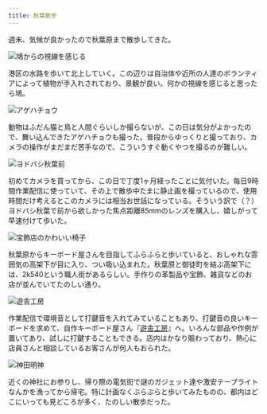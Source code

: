 ```yaml
---
title: 秋葉散歩
---
```

週末、気候が良かったので秋葉原まで散歩してきた。

![](https://lh6.googleusercontent.com/-SCAjiQQMaU2wCnLGNNKeKFf9RyMjRBpgaxlVkA3c9UPlxWN6c-wEBzWs39oEu7bNz7jtbogy0hoJ7GvEpf96cb5n9w4C0uUsWy4KQqZCB2VrYaD-5_pygfOkzpF3OP8YMIGd6cDnw82WrpTIyolLVP9qefHTKGp8TlFNzJ_awqyUkyZuzIBrocx_w "鳩からの視線を感じる")

港区の水路を歩いて北上していく。この辺りは自治体や近所の人達のボランティアによって植物が手入れされており、景観が良い。何かの視線を感じると思ったら鳩。

![](https://lh5.googleusercontent.com/Kv6Lf5dhPbiZfwo7LCCtYBh_Aq-MZcPSe0uLVt5nA49J4ECWKq9UPod7M7DlPPD-759r7wVKEWo3TV6QMhM-tpQzsSt-IcoOo2mo3Vu8PC8dtT8nNx3HknW9u-eY6qBhEmVc0PgO9j5AM-xoojv6Bnq5Jqw5JK484ziYj5uueFazuqNtRWgI4Q7ndA "アゲハチョウ")

動物はふだん猫と鳥と人間ぐらいしか撮らないが、この日は気分がよかったので、舞い込んできたアゲハチョウも撮った。普段からゆっくりと撮っており、カメラの操作がまだまだ苦手なので、こういうすぐ動くやつを撮るのが難しい。

![](https://lh3.googleusercontent.com/O5Ev8bg_YBtlkX7GTvHTb-QsLfdi_AWQy24n4RFKRFIxGwJmW9dU-AhDnPMW2H-xish8M8535DsICn4ZDYbHKJo_Oeh766VTsVh1M4zamUljZzEcCA1-ob5LbjvEA_b08jk6m_kqQ7yhYYD1YRqvr4k1js7b4dzDISaLt7Z9N_USthcPHcaz72SvYQ "ヨドバシ秋葉前")

初めてカメラを買ってから、この日で丁度1ヶ月経ったことに気付いた。毎日9時間作業配信に使っていて、その上で散歩中たまに静止画を撮っているので、使用時間だけ考えるとこのカメラには相当お世話になっている。そういう訳で（？）ヨドバシ秋葉で前から欲しかった焦点距離85mmのレンズを購入し、嬉しがって早速付けて歩いた。

![](https://lh6.googleusercontent.com/QplVeB6PPMNJU29XuGOTrlMMY9HNPo0WIo3l427JCkQ3bh0LM3VxB3pGaqsm7bwFbkq5DCVtHY3VaK3W_8VlTzLUsgV6Bi30O_GVGWPs_nLJrexmb5digaWHq7-6B3JPQkupInZS6ydXsPbHK210hmiJtjydpgiepphd5Nr1QKvObpb_e5VICWSg8Q "宝飾店のかわいい椅子")

秋葉原からキーボード屋さんを目指してふらふらと歩いていると、おしゃれな雰囲気の高架下が目に入り、つい吸い込まれた。秋葉原と御徒町を結ぶ高架下には、2k540という職人街があるらしい。手作りの革製品や宝飾、雑貨などのお店が並んでいてたのしい通り。

![](https://lh4.googleusercontent.com/4AcWZQTpWxq1_e-gid-za86_Ds78XNB3XCYIGUkyWcoGosNAYdZFLeBg3XGWoUHPNuVdAFVHTmjUBNNUdO1KXLMQIWqy3xrBgVXoA-WtJacxJQSFQMeWNrDFK7_5R40MGp02lify20cEBqJ2uUPzAolXVK1Tw8INk6Ad6wGlQ09UcFkzE3RgqZDQog "遊舎工房")

作業配信で環境音として打鍵音を入れてみていることもあり、打鍵音の良いキーボードを求めて、自作キーボード屋さん『[遊舎工房](https://yushakobo.jp/)』へ。いろんな部品や作例が置いてあり、試しに打鍵することもできる。店内はかなり賑わっており、熱心に店員さんと相談しているお客さんが何人もおられた。

![](https://lh4.googleusercontent.com/1TWAN2Qic_IrpMysbKd5VKm2I0IufW1Yg9vUhVF2mQgWJHUDZ3_EffSg4pmmt3YMlKAoEp1bjiiOdj9Wv7i9FhL1EEDuYGsDSnMH_SmfRjPNvkyWtTlhjRNDI1Z2qCgqE_ZT-RDPTG6pk1K0z-fK2f-_DE3HYWO1jGXWcHDrQ17TbVZvH54Znm1y1g "神田明神")

近くの神社にお参りし、帰り際の電気街で謎のガジェット達や激安テープライトなんかを漁ってから帰宅。特に計画なくぶらぶらと歩いてみたものの、都内はどこにいっても見どころが多く、たのしい散歩だった。
